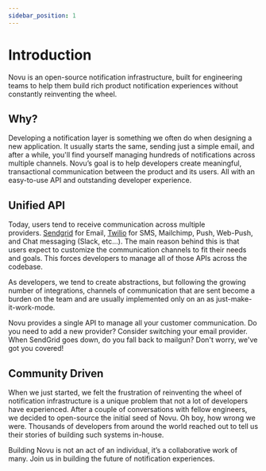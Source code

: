 ```yaml
---
sidebar_position: 1
---
```


# Introduction

Novu is an open-source notification infrastructure, built for engineering teams to help them build rich product notification experiences without constantly reinventing the wheel.

## Why?

Developing a notification layer is something we often do when designing a new application. It usually starts the same, sending just a simple email, and after a while, you'll find yourself managing hundreds of notifications across multiple channels. Novu’s goal is to help developers create meaningful, transactional communication between the product and its users. All with an easy-to-use API and outstanding developer experience.

## Unified API

Today, users tend to receive communication across multiple providers. [Sendgrid](https://sendgrid.com/) for Email, [Twilio](https://www.twilio.com/) for SMS, Mailchimp, Push, Web-Push, and Chat messaging (Slack, etc...). The main reason behind this is that users expect to customize the communication channels to fit their needs and goals. This forces developers to manage all of those APIs across the codebase.

As developers, we tend to create abstractions, but following the growing number of integrations, channels of communication that are sent become a burden on the team and are usually implemented only on an as just-make-it-work-mode.

Novu provides a single API to manage all your customer communication. Do you need to add a new provider? Consider switching your email provider. When SendGrid goes down, do you fall back to mailgun? Don't worry, we've got you covered!

## Community Driven

When we just started, we felt the frustration of reinventing the wheel of notification infrastructure is a unique problem that not a lot of developers have experienced. After a couple of conversations with fellow engineers, we decided to open-source the initial seed of Novu. Oh boy, how wrong we were. Thousands of developers from around the world reached out to tell us their stories of building such systems in-house.

Building Novu is not an act of an individual, it’s a collaborative work of many. Join us in building the future of notification experiences.
